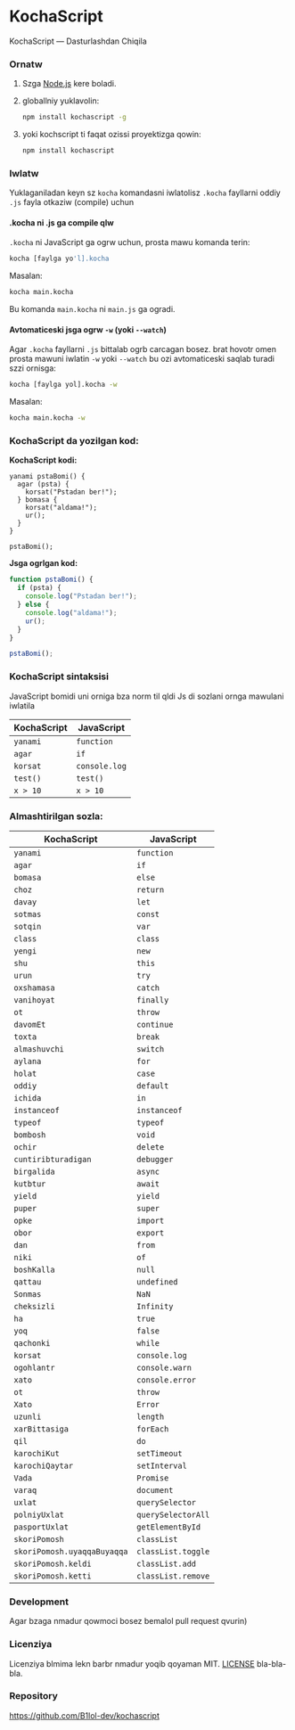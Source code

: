 # KochaScript

KochaScript — Dasturlashdan Chiqila

### Ornatw

1. Szga [Node.js](https://nodejs.org/) kere boladi.
2. globallniy yuklavolin:

   ```bash
   npm install kochascript -g
   ```

3. yoki kochscript ti faqat ozissi proyektizga qowin:
   ```bash
   npm install kochascript
   ```

### Iwlatw

Yuklaganiladan keyn sz `kocha` komandasni iwlatolisz `.kocha` fayllarni oddiy `.js` fayla otkaziw (compile) uchun

#### .kocha ni .js ga compile qlw

`.kocha` ni JavaScript ga ogrw uchun, prosta mawu komanda terin:

```bash
kocha [faylga yo'l].kocha
```

Masalan:

```bash
kocha main.kocha
```

Bu komanda `main.kocha` ni `main.js` ga ogradi.

#### Avtomaticeski jsga ogrw `-w` (yoki `--watch`)

Agar `.kocha` fayllarni `.js` bittalab ogrb carcagan bosez. brat hovotr omen prosta mawuni iwlatin `-w` yoki `--watch` bu ozi avtomaticeski saqlab turadi szzi ornisga:

```bash
kocha [faylga yol].kocha -w
```

Masalan:

```bash
kocha main.kocha -w
```

### KochaScript da yozilgan kod:

**KochaScript kodi:**

```kocha
yanami pstaBomi() {
  agar (psta) {
    korsat("Pstadan ber!");
  } bomasa {
    korsat("aldama!");
    ur();
  }
}

pstaBomi();
```

**Jsga ogrlgan kod:**

```javascript
function pstaBomi() {
  if (psta) {
    console.log("Pstadan ber!");
  } else {
    console.log("aldama!");
    ur();
  }
}

pstaBomi();
```

### KochaScript sintaksisi

JavaScript bomidi uni orniga bza norm til qldi Js di sozlani ornga mawulani iwlatila

| KochaScript | JavaScript    |
| ----------- | ------------- |
| `yanami`    | `function`    |
| `agar`      | `if`          |
| `korsat`    | `console.log` |
| `test()`    | `test()`      |
| `x > 10`    | `x > 10`      |

### Almashtirilgan sozla:

| KochaScript                 | JavaScript         |
| --------------------------- | ------------------ |
| `yanami`                    | `function`         |
| `agar`                      | `if`               |
| `bomasa`                    | `else`             |
| `choz`                      | `return`           |
| `davay`                     | `let`              |
| `sotmas`                    | `const`            |
| `sotqin`                    | `var`              |
| `class`                     | `class`            |
| `yengi`                     | `new`              |
| `shu`                       | `this`             |
| `urun`                      | `try`              |
| `oxshamasa`                 | `catch`            |
| `vanihoyat`                 | `finally`          |
| `ot`                        | `throw`            |
| `davomEt`                   | `continue`         |
| `toxta`                     | `break`            |
| `almashuvchi`               | `switch`           |
| `aylana`                    | `for`              |
| `holat`                     | `case`             |
| `oddiy`                     | `default`          |
| `ichida`                    | `in`               |
| `instanceof`                | `instanceof`       |
| `typeof`                    | `typeof`           |
| `bombosh`                   | `void`             |
| `ochir`                     | `delete`           |
| `cuntiribturadigan`         | `debugger`         |
| `birgalida`                 | `async`            |
| `kutbtur`                   | `await`            |
| `yield`                     | `yield`            |
| `puper`                     | `super`            |
| `opke`                      | `import`           |
| `obor`                      | `export`           |
| `dan`                       | `from`             |
| `niki`                      | `of`               |
| `boshKalla`                 | `null`             |
| `qattau`                    | `undefined`        |
| `Sonmas`                    | `NaN`              |
| `cheksizli`                 | `Infinity`         |
| `ha`                        | `true`             |
| `yoq`                       | `false`            |
| `qachonki`                  | `while`            |
| `korsat`                    | `console.log`      |
| `ogohlantr`                 | `console.warn`     |
| `xato`                      | `console.error`    |
| `ot`                        | `throw`            |
| `Xato`                      | `Error`            |
| `uzunli`                    | `length`           |
| `xarBittasiga`              | `forEach`          |
| `qil`                       | `do`               |
| `karochiKut`                | `setTimeout`       |
| `karochiQaytar`             | `setInterval`      |
| `Vada`                      | `Promise`          |
| `varaq`                     | `document`         |
| `uxlat`                     | `querySelector`    |
| `polniyUxlat`               | `querySelectorAll` |
| `pasportUxlat`              | `getElementById`   |
| `skoriPomosh`               | `classList`        |
| `skoriPomosh.uyaqqaBuyaqqa` | `classList.toggle` |
| `skoriPomosh.keldi`         | `classList.add`    |
| `skoriPomosh.ketti`         | `classList.remove` |

### Development

Agar bzaga nmadur qowmoci bosez bemalol pull request qvurin)

### Licenziya

Licenziya blmima lekn barbr nmadur yoqib qoyaman MIT. [LICENSE](LICENSE) bla-bla-bla.

### Repository

https://github.com/B1lol-dev/kochascript
